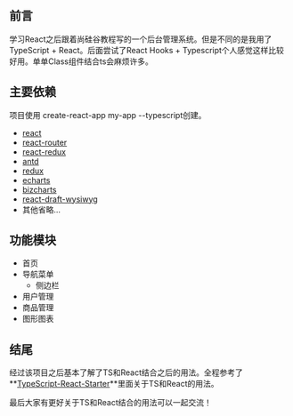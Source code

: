 ## 前言

学习React之后跟着尚硅谷教程写的一个后台管理系统。但是不同的是我用了TypeScript + React。后面尝试了React Hooks + Typescript个人感觉这样比较好用。单单Class组件结合ts会麻烦许多。

## 主要依赖

项目使用 create-react-app my-app --typescript创建。

- [react](https://github.com/facebook/react)
- [react-router](https://github.com/ReactTraining/react-router)
- [react-redux](https://github.com/reduxjs/react-redux)
- [antd](https://ant.design/index-cn)
- [redux](https://github.com/reduxjs/redux)
- [echarts](https://github.com/apache/echarts)
- [bizcharts](https://github.com/alibaba/BizCharts)
- [react-draft-wysiwyg](https://github.com/jpuri/react-draft-wysiwyg)
- 其他省略...

## 功能模块

- 首页
- 导航菜单
  - 侧边栏
- 用户管理
- 商品管理
- 图形图表

## 结尾

经过该项目之后基本了解了TS和React结合之后的用法。全程参考了**[TypeScript-React-Starter](https://github.com/microsoft/TypeScript-React-Starter)**里面关于TS和React的用法。

最后大家有更好关于TS和React结合的用法可以一起交流！

